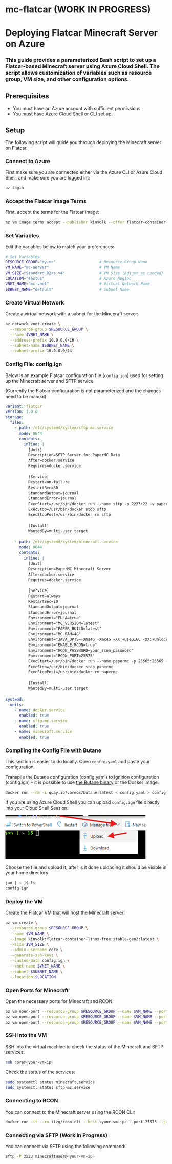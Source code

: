 # mc-flatcar (WORK IN PROGRESS)

# Deploying Flatcar Minecraft Server on Azure

### This guide provides a parameterized Bash script to set up a Flatcar-based Minecraft server using Azure Cloud Shell. The script allows customization of variables such as resource group, VM size, and other configuration options.

## Prerequisites

-   You must have an Azure account with sufficient permissions.
-   You must have Azure Cloud Shell or CLI set up.

## Setup

The following script will guide you through deploying the Minecraft server on Flatcar.

### Connect to Azure

First make sure you are connected either via the Azure CLI or Azure Cloud Shell, and make sure you are logged int:

```bash
az login
```

### Accept the Flatcar Image Terms

First, accept the terms for the Flatcar image:

```bash
az vm image terms accept --publisher kinvolk --offer flatcar-container-linux-free --plan stable-gen2
```

### Set Variables
Edit the variables below to match your preferences:

```bash
# Set Variables
RESOURCE_GROUP="my-mc"                   # Resource Group Name
VM_NAME="mc-server"                      # VM Name
VM_SIZE="Standard_D2as_v4"               # VM Size (Adjust as needed)
LOCATION="eastus"                        # Azure Region
VNET_NAME="mc-vnet"                      # Virtual Network Name
SUBNET_NAME="default"                    # Subnet Name
```

### Create Virtual Network
Create a virtual network with a subnet for the Minecraft server:

```bash
az network vnet create \
  --resource-group $RESOURCE_GROUP \
  --name $VNET_NAME \
  --address-prefix 10.0.0.0/16 \
  --subnet-name $SUBNET_NAME \
  --subnet-prefix 10.0.0.0/24
```


### Config File: config.ign
Below is an example Flatcar configuration file (`config.ign`) used for setting up the Minecraft server and SFTP service:

(Currently the Flatcar configuration is not parameterized and the changes need to be manual)
```yaml
variant: flatcar
version: 1.0.0
storage:
  files:
    - path: /etc/systemd/system/sftp-mc.service
      mode: 0644
      contents:
        inline: |
          [Unit]
          Description=SFTP Server for PaperMC Data
          After=docker.service
          Requires=docker.service

          [Service]
          Restart=on-failure
          RestartSec=30
          StandardOutput=journal
          StandardError=journal
          ExecStart=/usr/bin/docker run --name sftp -p 2223:22 -v papermc-data:/home/minecraftuser/papermc ghcr.io/atmoz/sftp/debian minecraftuser:password:::papermc
          ExecStop=/usr/bin/docker stop sftp
          ExecStopPost=/usr/bin/docker rm sftp

          [Install]
          WantedBy=multi-user.target

    - path: /etc/systemd/system/minecraft.service
      mode: 0644
      contents:
        inline: |
          [Unit]
          Description=PaperMC Minecraft Server
          After=docker.service
          Requires=docker.service

          [Service]
          Restart=always
          RestartSec=20
          StandardOutput=journal
          StandardError=journal
          Environment="EULA=true"
          Environment="MC_VERSION=latest"
          Environment="PAPER_BUILD=latest"
          Environment="MC_RAM=4G"
          Environment="JAVA_OPTS=-Xms4G -Xmx4G -XX:+UseG1GC -XX:+UnlockExperimentalVMOptions -XX:G1NewSizePercent=20 -XX:G1ReservePercent=20 -XX:MaxGCPauseMillis=50 -XX:G1HeapRegionSize=32M"
          Environment="ENABLE_RCON=true"
          Environment="RCON_PASSWORD=your_rcon_password"
          Environment="RCON_PORT=25575"
          ExecStart=/usr/bin/docker run --name papermc -p 25565:25565 -p 25575:25575 --memory="4g" --memory-swap="4g"  -e EULA=true -e MC_VERSION=latest -e PAPER_BUILD=latest -e MC_RAM=4G -e JAVA_OPTS="-Xms4G -Xmx4G -XX:+UseG1GC -XX:+UnlockExperimentalVMOptions -XX:G1NewSizePercent=20 -XX:G1ReservePercent=20 -XX:MaxGCPauseMillis=50 -XX:G1HeapRegionSize=32M" -e ENABLE_RCON=true -e RCON_PASSWORD=your_rcon_password -e RCON_PORT=25575 -v papermc-data:/papermc phyremaster/papermc
          ExecStop=/usr/bin/docker stop papermc
          ExecStopPost=/usr/bin/docker rm papermc

          [Install]
          WantedBy=multi-user.target

systemd:
  units:
    - name: docker.service
      enabled: true
    - name: sftp-mc.service
      enabled: true
    - name: minecraft.service
      enabled: true
```

### Compiling the Config File with Butane

This section is easier to do locally. Open `config.yaml` and paste your configuration.

Transpile the Butane configuration (config.yaml) to Ignition configuration (config.ign) - it is possible to use [the Butane binary](https://coreos.github.io/butane/getting-started/#standalone-binary) or the Docker image:

```bash
docker run --rm -i quay.io/coreos/butane:latest < config.yaml > config.ign
```

If you are using Azure Cloud Shell you can upload `config.ign` file directly into your Cloud Shell Session:

![alt text](image.png)

Choose the file and upload it, after is it done uploading it should be visible in your home directory:

```bash
jan [ ~ ]$ ls
config.ign
```

### Deploy the VM
Create the Flatcar VM that will host the Minecraft server:

```bash
az vm create \
  --resource-group $RESOURCE_GROUP \
  --name $VM_NAME \
  --image kinvolk:flatcar-container-linux-free:stable-gen2:latest \
  --size $VM_SIZE \
  --admin-username core \
  --generate-ssh-keys \
  --custom-data config.ign \
  --vnet-name $VNET_NAME \
  --subnet $SUBNET_NAME \
  --location $LOCATION
```

### Open Ports for Minecraft
Open the necessary ports for Minecraft and RCON:

```bash
az vm open-port --resource-group $RESOURCE_GROUP --name $VM_NAME --port 25565 --priority 1001   # Minecraft default port
az vm open-port --resource-group $RESOURCE_GROUP --name $VM_NAME --port 25575 --priority 1002   # RCON port
az vm open-port --resource-group $RESOURCE_GROUP --name $VM_NAME --port 2223 --priority 1003   # SFTP port
```


### SSH into the VM
SSH into the virtual machine to check the status of the Minecraft and SFTP services:

```bash
ssh core@<your-vm-ip>
```

Check the status of the services:

```bash
sudo systemctl status minecraft.service
sudo systemctl status sftp-mc.service
```

### Connecting to RCON
You can connect to the Minecraft server using the RCON CLI:

```bash
docker run -it --rm itzg/rcon-cli --host <your-vm-ip> --port 25575 --password $RCON_PASSWORD
```
### Connecting via SFTP (Work in Progress)
You can connect via SFTP using the following command:

```bash
sftp -P 2223 minecraftuser@<your-vm-ip>
```
